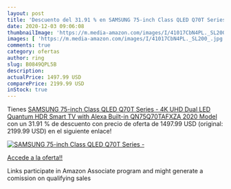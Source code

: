 ```yaml
---
layout: post
title: 'Descuento del 31.91 % en SAMSUNG 75-inch Class QLED Q70T Series -'
date: 2020-12-03 09:06:08
thumbnailImage: 'https://m.media-amazon.com/images/I/41017CbN4PL._SL200_.jpg'
images: [ 'https://m.media-amazon.com/images/I/41017CbN4PL._SL200_.jpg' ]
comments: true
category: ofertas
author: ring
slug: B0849QPL5B
description:
actualPrice: 1497.99 USD
comparePrice: 2199.99 USD
inStock: true
---
```


Tienes [SAMSUNG 75-inch Class QLED Q70T Series - 4K UHD Dual LED Quantum HDR Smart TV with Alexa Built-in  QN75Q70TAFXZA  2020 Model ](https://www.amazon.com/dp/B0849QPL5B/?tag=tolees-20) con un 31.91 % de descuento con precio de oferta de 1497.99 USD (original: 2199.99 USD) en el siguiente enlace!

[![SAMSUNG 75-inch Class QLED Q70T Series -](https://m.media-amazon.com/images/I/41017CbN4PL._SL200_.jpg)](https://www.amazon.com/dp/B0849QPL5B/?tag=tolees-20)

[Accede a la oferta!!](https://www.amazon.com/dp/B0849QPL5B/?tag=tolees-20)

Links participate in Amazon Associate program and might generate a comission on qualifying sales


